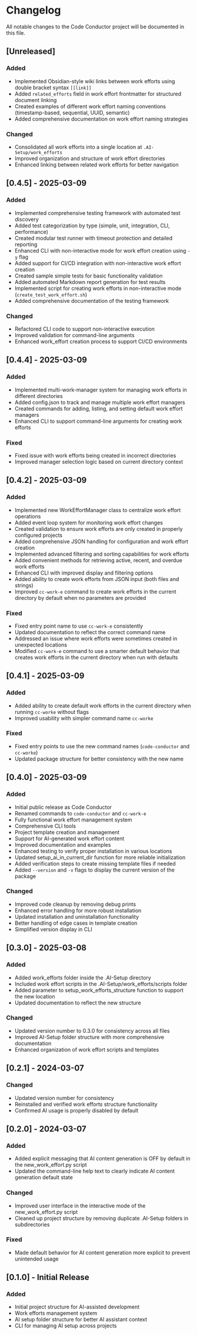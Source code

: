 # Changelog

All notable changes to the Code Conductor project will be documented in this file.

## [Unreleased]

### Added
- Implemented Obsidian-style wiki links between work efforts using double bracket syntax `[[link]]`
- Added `related_efforts` field in work effort frontmatter for structured document linking
- Created examples of different work effort naming conventions (timestamp-based, sequential, UUID, semantic)
- Added comprehensive documentation on work effort naming strategies

### Changed
- Consolidated all work efforts into a single location at `.AI-Setup/work_efforts`
- Improved organization and structure of work effort directories
- Enhanced linking between related work efforts for better navigation

## [0.4.5] - 2025-03-09

### Added
- Implemented comprehensive testing framework with automated test discovery
- Added test categorization by type (simple, unit, integration, CLI, performance)
- Created modular test runner with timeout protection and detailed reporting
- Enhanced CLI with non-interactive mode for work effort creation using `-y` flag
- Added support for CI/CD integration with non-interactive work effort creation
- Created sample simple tests for basic functionality validation
- Added automated Markdown report generation for test results
- Implemented script for creating work efforts in non-interactive mode (`create_test_work_effort.sh`)
- Added comprehensive documentation of the testing framework

### Changed
- Refactored CLI code to support non-interactive execution
- Improved validation for command-line arguments
- Enhanced work_effort creation process to support CI/CD environments

## [0.4.4] - 2025-03-09

### Added
- Implemented multi-work-manager system for managing work efforts in different directories
- Added config.json to track and manage multiple work effort managers
- Created commands for adding, listing, and setting default work effort managers
- Enhanced CLI to support command-line arguments for creating work efforts

### Fixed
- Fixed issue with work efforts being created in incorrect directories
- Improved manager selection logic based on current directory context

## [0.4.2] - 2025-03-09

### Added
- Implemented new WorkEffortManager class to centralize work effort operations
- Added event loop system for monitoring work effort changes
- Created validation to ensure work efforts are only created in properly configured projects
- Added comprehensive JSON handling for configuration and work effort creation
- Implemented advanced filtering and sorting capabilities for work efforts
- Added convenient methods for retrieving active, recent, and overdue work efforts
- Enhanced CLI with improved display and filtering options
- Added ability to create work efforts from JSON input (both files and strings)
- Improved `cc-work-e` command to create work efforts in the current directory by default when no parameters are provided

### Fixed
- Fixed entry point name to use `cc-work-e` consistently
- Updated documentation to reflect the correct command name
- Addressed an issue where work efforts were sometimes created in unexpected locations
- Modified `cc-work-e` command to use a smarter default behavior that creates work efforts in the current directory when run with defaults

## [0.4.1] - 2025-03-09

### Added
- Added ability to create default work efforts in the current directory when running `cc-worke` without flags
- Improved usability with simpler command name `cc-worke`

### Fixed
- Fixed entry points to use the new command names (`code-conductor` and `cc-worke`)
- Updated package structure for better consistency with the new name

## [0.4.0] - 2025-03-09

### Added
- Initial public release as Code Conductor
- Renamed commands to `code-conductor` and `cc-work-e`
- Fully functional work effort management system
- Comprehensive CLI tools
- Project template creation and management
- Support for AI-generated work effort content
- Improved documentation and examples
- Enhanced testing to verify proper installation in various locations
- Updated setup_ai_in_current_dir function for more reliable initialization
- Added verification steps to create missing template files if needed
- Added `--version` and `-v` flags to display the current version of the package

### Changed
- Improved code cleanup by removing debug prints
- Enhanced error handling for more robust installation
- Updated installation and uninstallation functionality
- Better handling of edge cases in template creation
- Simplified version display in CLI

## [0.3.0] - 2025-03-08

### Added
- Added work_efforts folder inside the .AI-Setup directory
- Included work effort scripts in the .AI-Setup/work_efforts/scripts folder
- Added parameter to setup_work_efforts_structure function to support the new location
- Updated documentation to reflect the new structure

### Changed
- Updated version number to 0.3.0 for consistency across all files
- Improved AI-Setup folder structure with more comprehensive documentation
- Enhanced organization of work effort scripts and templates

## [0.2.1] - 2024-03-07

### Changed
- Updated version number for consistency
- Reinstalled and verified work efforts structure functionality
- Confirmed AI usage is properly disabled by default

## [0.2.0] - 2024-03-07

### Added
- Added explicit messaging that AI content generation is OFF by default in the new_work_effort.py script
- Updated the command-line help text to clearly indicate AI content generation default state

### Changed
- Improved user interface in the interactive mode of the new_work_effort.py script
- Cleaned up project structure by removing duplicate .AI-Setup folders in subdirectories

### Fixed
- Made default behavior for AI content generation more explicit to prevent unintended usage

## [0.1.0] - Initial Release

### Added
- Initial project structure for AI-assisted development
- Work efforts management system
- AI setup folder structure for better AI assistant context
- CLI for managing AI setup across projects